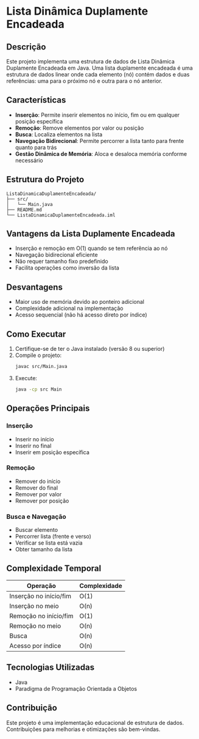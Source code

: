 # Lista Dinâmica Duplamente Encadeada

## Descrição

Este projeto implementa uma estrutura de dados de Lista Dinâmica Duplamente Encadeada em Java. Uma lista duplamente encadeada é uma estrutura de dados linear onde cada elemento (nó) contém dados e duas referências: uma para o próximo nó e outra para o nó anterior.

## Características

- **Inserção**: Permite inserir elementos no início, fim ou em qualquer posição específica
- **Remoção**: Remove elementos por valor ou posição
- **Busca**: Localiza elementos na lista
- **Navegação Bidirecional**: Permite percorrer a lista tanto para frente quanto para trás
- **Gestão Dinâmica de Memória**: Aloca e desaloca memória conforme necessário

## Estrutura do Projeto

```
ListaDinamicaDuplamenteEncadeada/
├── src/
│   └── Main.java
├── README.md
└── ListaDinamicaDuplamenteEncadeada.iml
```

## Vantagens da Lista Duplamente Encadeada

- Inserção e remoção em O(1) quando se tem referência ao nó
- Navegação bidirecional eficiente
- Não requer tamanho fixo predefinido
- Facilita operações como inversão da lista

## Desvantagens

- Maior uso de memória devido ao ponteiro adicional
- Complexidade adicional na implementação
- Acesso sequencial (não há acesso direto por índice)

## Como Executar

1. Certifique-se de ter o Java instalado (versão 8 ou superior)
2. Compile o projeto:
   ```bash
   javac src/Main.java
   ```
3. Execute:
   ```bash
   java -cp src Main
   ```

## Operações Principais

### Inserção
- Inserir no início
- Inserir no final
- Inserir em posição específica

### Remoção
- Remover do início
- Remover do final
- Remover por valor
- Remover por posição

### Busca e Navegação
- Buscar elemento
- Percorrer lista (frente e verso)
- Verificar se lista está vazia
- Obter tamanho da lista

## Complexidade Temporal

| Operação | Complexidade |
|----------|--------------|
| Inserção no início/fim | O(1) |
| Inserção no meio | O(n) |
| Remoção no início/fim | O(1) |
| Remoção no meio | O(n) |
| Busca | O(n) |
| Acesso por índice | O(n) |

## Tecnologias Utilizadas

- Java
- Paradigma de Programação Orientada a Objetos

## Contribuição

Este projeto é uma implementação educacional de estrutura de dados. Contribuições para melhorias e otimizações são bem-vindas.

